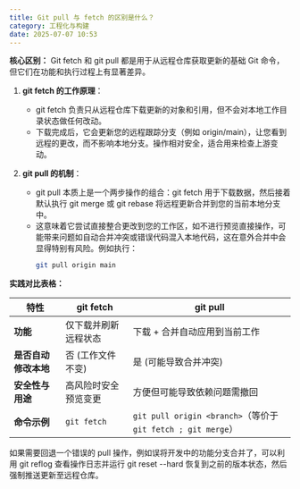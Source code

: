 ```yaml
---
title: Git pull 与 fetch 的区别是什么？
category: 工程化与构建
date: 2025-07-07 10:53
---
```

**核心区别：** Git fetch 和 git pull 都是用于从远程仓库获取更新的基础 Git 命令，但它们在功能和执行过程上有显著差异。  
1.  **git fetch 的工作原理**：  
    - git fetch 负责只从远程仓库下载更新的对象和引用，但不会对本地工作目录状态做任何改动。  
    - 下载完成后，它会更新您的远程跟踪分支（例如 origin/main），让您看到远程的更改，而不影响本地分支。操作相对安全，适合用来检查上游变动。  
    
2.  **git pull 的机制**：  
    - git pull 本质上是一个两步操作的组合：git fetch 用于下载数据，然后接着默认执行 git merge 或 git rebase 将远程更新合并到您的当前本地分支中。  
    - 这意味着它尝试直接整合更改到您的工作区，如不进行预览直接操作，可能带来问题如自动合并冲突或错误代码混入本地代码，这在意外合并中会显得特别有风险。例如执行：
        ```bash
        git pull origin main
        ```
    
**实践对比表格：**

| 特性               | git fetch                                  | git pull                                                    |
|--------------------|-------------------------------------------|-------------------------------------------------------------|
| **功能**           | 仅下载并刷新远程状态                      | 下载 + 合并自动应用到当前工作                               |
| **是否自动修改本地**| 否 (工作文件不变)                          | 是 (可能导致合并冲突)                                       |
| **安全性与用途**   | 高风险时安全预览变更                      | 方便但可能导致依赖问题需撤回                             |
| **命令示例**       | `git fetch`                             | `git pull origin <branch>`（等价于 `git fetch ; git merge`） |

如果需要回退一个错误的 pull 操作，例如误将开发中的功能分支合并了，可以利用 git reflog 查看操作日志并运行 git reset --hard 恢复到之前的版本状态，然后强制推送更新至远程仓库。
